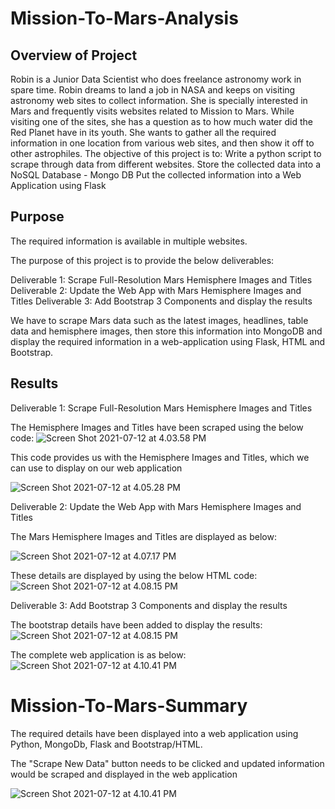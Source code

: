 #   Mission-To-Mars-Analysis

## Overview of Project

Robin is a Junior Data Scientist who does freelance astronomy work in spare time. Robin dreams to land a job in NASA and keeps on visiting astronomy web sites to collect information. She is specially interested in Mars and frequently visits websites related to Mission to Mars.
While visiting one of the sites, she has a question as to how much water did the Red Planet have in its youth.
She wants to gather all the required information in one location from various web sites, and then show it off to other astrophiles.
The objective of this project is to:
Write a python script to scrape through data from different websites.
Store the collected data into a NoSQL Database - Mongo DB
Put the collected information into a Web Application using Flask

## Purpose

The required information is available in multiple websites.

The purpose of this project is to provide the below deliverables:

Deliverable 1: Scrape Full-Resolution Mars Hemisphere Images and Titles
Deliverable 2: Update the Web App with Mars Hemisphere Images and Titles
Deliverable 3: Add Bootstrap 3 Components and display the results

We have to scrape Mars data such as the latest images, headlines, table data and hemisphere images, then store this information into MongoDB and display the required information in a web-application using Flask, HTML and Bootstrap.

## Results

Deliverable 1: Scrape Full-Resolution Mars Hemisphere Images and Titles

The Hemisphere Images and Titles have been scraped using the below code:
![Screen Shot 2021-07-12 at 4.03.58 PM](https://i.imgur.com/KKMBE2j.png)

This code provides us with the Hemisphere Images and Titles, which we can use to display on our web application

![Screen Shot 2021-07-12 at 4.05.28 PM](https://i.imgur.com/E2Q0f7z.png)

Deliverable 2: Update the Web App with Mars Hemisphere Images and Titles

The Mars Hemisphere Images and Titles are displayed as below:

![Screen Shot 2021-07-12 at 4.07.17 PM](https://i.imgur.com/Y775Z1I.png)

These details are displayed by using the below HTML code:
![Screen Shot 2021-07-12 at 4.08.15 PM](https://i.imgur.com/MjmzR4H.png)

Deliverable 3: Add Bootstrap 3 Components and display the results

The bootstrap details have been added to display the results:
![Screen Shot 2021-07-12 at 4.08.15 PM](https://i.imgur.com/B7pj8fg.png)

The complete web application is as below:
![Screen Shot 2021-07-12 at 4.10.41 PM](https://i.imgur.com/X8kL9N9.png)

# Mission-To-Mars-Summary

The required details have been displayed into a web application using Python, MongoDb, Flask and Bootstrap/HTML.

The "Scrape New Data" button needs to be clicked and updated information would be scraped and displayed in the web application

![Screen Shot 2021-07-12 at 4.10.41 PM](https://i.imgur.com/QBC8xnq.png)
